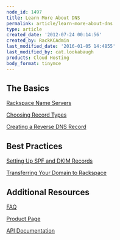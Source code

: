 ```yaml
---
node_id: 1497
title: Learn More About DNS
permalink: article/learn-more-about-dns
type: article
created_date: '2012-07-24 00:14:56'
created_by: RackKCAdmin
last_modified_date: '2016-01-05 14:4855'
last_modified_by: cat.lookabaugh
products: Cloud Hosting
body_format: tinymce
---
```


The Basics
----------

[Rackspace Name
Servers](http://www.rackspace.com/knowledge_center/article/rackspace-name-servers "Rackspace Name Servers")

[Choosing Record
Types](http://www.rackspace.com/knowledge_center/article/choosing-record-types "Choosing Record Types")

[Creating a Reverse DNS
Record](http://www.rackspace.com/knowledge_center/article/create-a-reverse-dns-record-0)

 

Best Practices
--------------

[Setting Up SPF and DKIM
Records](http://www.rackspace.com/knowledge_center/article/set-up-spf-and-dkim-records)

[Transferring Your Domain to
Rackspace](http://www.rackspace.com/knowledge_center/article/serving-your-domain-from-a-rackspace-cloud-server)

 

 

Additional Resources
--------------------

[FAQ](http://www.rackspace.com/cloud/cloud_hosting_products/servers/faq/)

[Product](http://www.rackspace.com/cloud/cloud_hosting_products/servers/)[ ](http://www.rackspace.com/cloud/cloud_hosting_products/loadbalancers/ "Cloud Load Balancers Product Page")[Page](http://www.rackspace.com/cloud/cloud_hosting_products/servers/)

[API](http://docs.rackspace.com/api/)[ ](http://docs.rackspace.com/api/ "Rackspace Cloud API Documentation")[Documentation](http://developer.rackspace.com/docs/)

